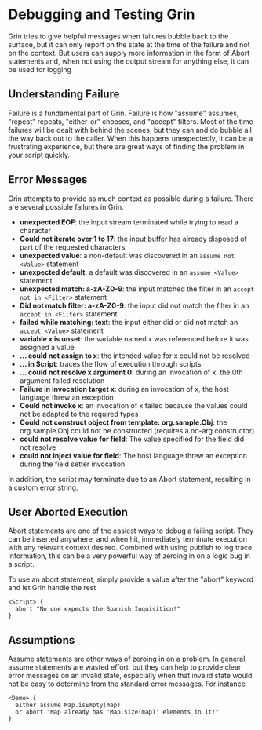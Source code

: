# Debugging and Testing Grin #

Grin tries to give helpful messages when failures bubble back to the surface, but it can only report on the state at the time of the failure and not on the context. But users can supply more information in the form of Abort statements and, when not using the output stream for anything else, it can be used for logging

## Understanding Failure ##

Failure is a fundamental part of Grin. Failure is how "assume" assumes, "repeat" repeats, "either-or" chooses, and "accept" filters. Most of the time failures will be dealt with behind the scenes, but they can and do bubble all the way back out to the caller. When this happens unexpectedly, it can be a frustrating experience, but there are great ways of finding the problem in your script quickly.

## Error Messages ##

Grin attempts to provide as much context as possible during a failure. There are several possible failures in Grin.

  * **unexpected EOF**: the input stream terminated while trying to read a character
  * **Could not iterate over 1 to 17**: the input buffer has already disposed of part of the requested characters
  * **unexpected value**: a non-default was discovered in an `assume not <Value>` statement
  * **unexpected default**: a default was discovered in an `assume <Value>` statement
  * **unexpected match: a-zA-Z0-9**: the input matched the filter in an `accept not in <Filter>` statement
  * **Did not match filter: a-zA-Z0-9**: the input did not match the filter in an `accept in <Filter>` statement
  * **failed while matching: text**: the input either did or did not match an `accept <Value>` statement
  * **variable x is unset**: the variable named x was referenced before it was assigned a value
  * **... could not assign to x**: the intended value for x could not be resolved
  * **... in Script**: traces the flow of execution through scripts
  * **... could not resolve x argument 0**: during an invocation of x, the 0th argument failed resolution
  * **Failure in invocation target x**: during an invocation of x, the host language threw an exception
  * **Could not invoke x**: an invocation of x failed because the values could not be adapted to the required types
  * **Could not construct object from template: org.sample.Obj**: the org.sample.Obj could not be constructed (requires a no-arg constructor)
  * **could not resolve value for field**: The value specified for the field did not resolve
  * **could not inject value for field**: The host language threw an exception during the field setter invocation

In addition, the script may terminate due to an Abort statement, resulting in a custom error string.

## User Aborted Execution ##

Abort statements are one of the easiest ways to debug a failing script. They can be inserted anywhere, and when hit, immediately terminate execution with any relevant context desired. Combined with using publish to log trace information, this can be a very powerful way of zeroing in on a logic bug in a script.

To use an abort statement, simply provide a value after the "abort" keyword and let Grin handle the rest
```
<Script> {
  abort "No one expects the Spanish Inquisition!"
}
```

## Assumptions ##

Assume statements are other ways of zeroing in on a problem. In general, assume statements are wasted effort, but they can help to provide clear error messages on an invalid state, especially when that invalid state would not be easy to determine from the standard error messages. For instance

```
<Demo> {
  either assume Map.isEmpty(map)
  or abort "Map already has 'Map.size(map)' elements in it!"
}
```